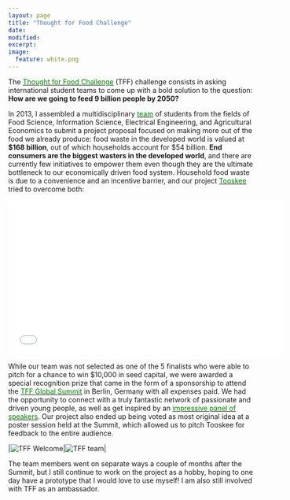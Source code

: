 ```yaml
---
layout: page
title: "Thought for Food Challenge"
date: 
modified:
excerpt:
image:
  feature: white.png
---
```

The <a href="http://tffchallenge.com"><span style="color:green">Thought for Food Challenge</span></a> (TFF) challenge consists in asking international student teams to come up with a bold solution to the question: **How are we going to feed 9 billion people by 2050?** 

In 2013, I assembled a multidisciplinary <a href="http://tffchallenge.com/posts/text/detail/81/#.VB8YY_LeX2M"><span style="color:green">team</span></a> of students from the fields of Food Science, Information Science, Electrical Engineering, and Agricultural Economics to submit a project proposal focused on making more out of the food we already produce: food waste in the developed world is valued at **$168 billion**, out of which households account for $54 billion. **End consumers are the biggest wasters in the developed world**, and there are currently few initiatives to empower them even though they are the ultimate bottleneck to our economically driven food system. Household food waste is due to a convenience and an incentive barrier, and our project <a href="http://www.tooskee.com"><span style="color:green">Tooskee</span></a> tried to overcome both: 

<iframe width="560" height="315" src="//www.youtube.com/embed/MtWa9sBSmXY" frameborder="0" allowfullscreen></iframe>

While our team was not selected as one of the 5 finalists who were able to pitch for a chance to win $10,000 in seed capital, we were awarded a special recognition prize that came in the form of a sponsorship to attend the <a href="http://www.tffchallenge.com/documentary"><span style="color:green">TFF Global Summit</span></a> in Berlin, Germany with all expenses paid. We had the opportunity to connect with a truly fantastic network of passionate and driven young people, as well as get inspired by an <a href="http://tffchallenge.com/summit"><span style="color:green">impressive panel of speakers</span></a>. Our project also ended up being voted as most original idea at a poster session held at the Summit, which allowed us to pitch Tooskee for feedback to the entire audience.  

|![TFF Welcome](http://jadeproulx.com/images/tff-2013.jpg)|![TFF team](http://jadeproulx.com/images/tff-team.jpg)|

The team members went on separate ways a couple of months after the Summit, but I still continue to work on the project as a hobby, hoping to one day have a prototype that I would love to use myself! I am also still involved with TFF as an ambassador.
